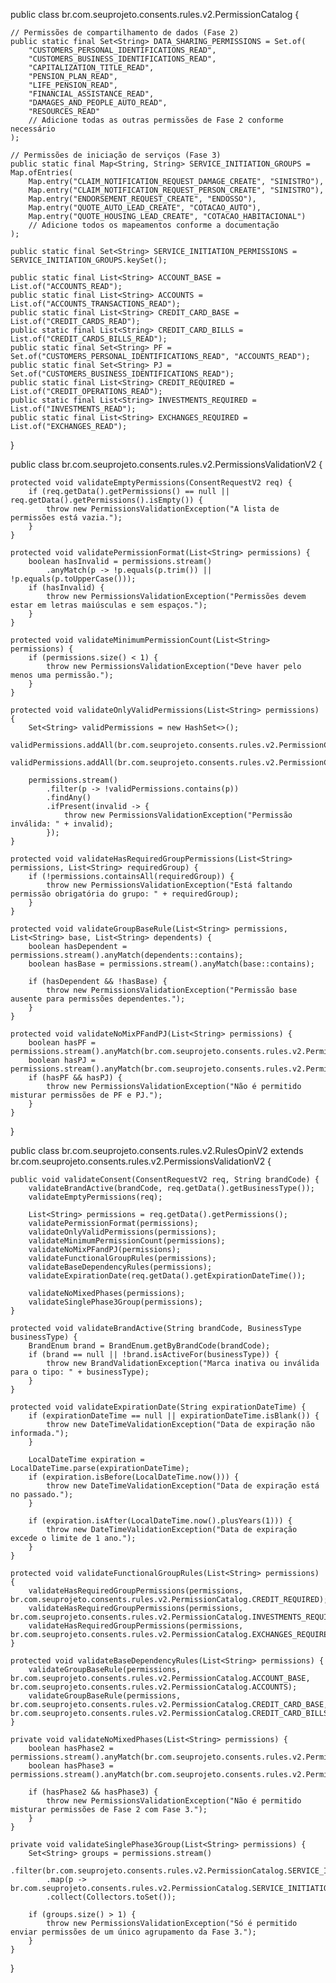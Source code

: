 public class br.com.seuprojeto.consents.rules.v2.PermissionCatalog {

    // Permissões de compartilhamento de dados (Fase 2)
    public static final Set<String> DATA_SHARING_PERMISSIONS = Set.of(
        "CUSTOMERS_PERSONAL_IDENTIFICATIONS_READ",
        "CUSTOMERS_BUSINESS_IDENTIFICATIONS_READ",
        "CAPITALIZATION_TITLE_READ",
        "PENSION_PLAN_READ",
        "LIFE_PENSION_READ",
        "FINANCIAL_ASSISTANCE_READ",
        "DAMAGES_AND_PEOPLE_AUTO_READ",
        "RESOURCES_READ"
        // Adicione todas as outras permissões de Fase 2 conforme necessário
    );

    // Permissões de iniciação de serviços (Fase 3)
    public static final Map<String, String> SERVICE_INITIATION_GROUPS = Map.ofEntries(
        Map.entry("CLAIM_NOTIFICATION_REQUEST_DAMAGE_CREATE", "SINISTRO"),
        Map.entry("CLAIM_NOTIFICATION_REQUEST_PERSON_CREATE", "SINISTRO"),
        Map.entry("ENDORSEMENT_REQUEST_CREATE", "ENDOSSO"),
        Map.entry("QUOTE_AUTO_LEAD_CREATE", "COTACAO_AUTO"),
        Map.entry("QUOTE_HOUSING_LEAD_CREATE", "COTACAO_HABITACIONAL")
        // Adicione todos os mapeamentos conforme a documentação
    );

    public static final Set<String> SERVICE_INITIATION_PERMISSIONS = SERVICE_INITIATION_GROUPS.keySet();

    public static final List<String> ACCOUNT_BASE = List.of("ACCOUNTS_READ");
    public static final List<String> ACCOUNTS = List.of("ACCOUNTS_TRANSACTIONS_READ");
    public static final List<String> CREDIT_CARD_BASE = List.of("CREDIT_CARDS_READ");
    public static final List<String> CREDIT_CARD_BILLS = List.of("CREDIT_CARDS_BILLS_READ");
    public static final Set<String> PF = Set.of("CUSTOMERS_PERSONAL_IDENTIFICATIONS_READ", "ACCOUNTS_READ");
    public static final Set<String> PJ = Set.of("CUSTOMERS_BUSINESS_IDENTIFICATIONS_READ");
    public static final List<String> CREDIT_REQUIRED = List.of("CREDIT_OPERATIONS_READ");
    public static final List<String> INVESTMENTS_REQUIRED = List.of("INVESTMENTS_READ");
    public static final List<String> EXCHANGES_REQUIRED = List.of("EXCHANGES_READ");
}

public class br.com.seuprojeto.consents.rules.v2.PermissionsValidationV2 {

    protected void validateEmptyPermissions(ConsentRequestV2 req) {
        if (req.getData().getPermissions() == null || req.getData().getPermissions().isEmpty()) {
            throw new PermissionsValidationException("A lista de permissões está vazia.");
        }
    }

    protected void validatePermissionFormat(List<String> permissions) {
        boolean hasInvalid = permissions.stream()
            .anyMatch(p -> !p.equals(p.trim()) || !p.equals(p.toUpperCase()));
        if (hasInvalid) {
            throw new PermissionsValidationException("Permissões devem estar em letras maiúsculas e sem espaços.");
        }
    }

    protected void validateMinimumPermissionCount(List<String> permissions) {
        if (permissions.size() < 1) {
            throw new PermissionsValidationException("Deve haver pelo menos uma permissão.");
        }
    }

    protected void validateOnlyValidPermissions(List<String> permissions) {
        Set<String> validPermissions = new HashSet<>();
        validPermissions.addAll(br.com.seuprojeto.consents.rules.v2.PermissionCatalog.DATA_SHARING_PERMISSIONS);
        validPermissions.addAll(br.com.seuprojeto.consents.rules.v2.PermissionCatalog.SERVICE_INITIATION_PERMISSIONS);

        permissions.stream()
            .filter(p -> !validPermissions.contains(p))
            .findAny()
            .ifPresent(invalid -> {
                throw new PermissionsValidationException("Permissão inválida: " + invalid);
            });
    }

    protected void validateHasRequiredGroupPermissions(List<String> permissions, List<String> requiredGroup) {
        if (!permissions.containsAll(requiredGroup)) {
            throw new PermissionsValidationException("Está faltando permissão obrigatória do grupo: " + requiredGroup);
        }
    }

    protected void validateGroupBaseRule(List<String> permissions, List<String> base, List<String> dependents) {
        boolean hasDependent = permissions.stream().anyMatch(dependents::contains);
        boolean hasBase = permissions.stream().anyMatch(base::contains);

        if (hasDependent && !hasBase) {
            throw new PermissionsValidationException("Permissão base ausente para permissões dependentes.");
        }
    }

    protected void validateNoMixPFandPJ(List<String> permissions) {
        boolean hasPF = permissions.stream().anyMatch(br.com.seuprojeto.consents.rules.v2.PermissionCatalog.PF::contains);
        boolean hasPJ = permissions.stream().anyMatch(br.com.seuprojeto.consents.rules.v2.PermissionCatalog.PJ::contains);
        if (hasPF && hasPJ) {
            throw new PermissionsValidationException("Não é permitido misturar permissões de PF e PJ.");
        }
    }
}

public class br.com.seuprojeto.consents.rules.v2.RulesOpinV2 extends br.com.seuprojeto.consents.rules.v2.PermissionsValidationV2 {

    public void validateConsent(ConsentRequestV2 req, String brandCode) {
        validateBrandActive(brandCode, req.getData().getBusinessType());
        validateEmptyPermissions(req);

        List<String> permissions = req.getData().getPermissions();
        validatePermissionFormat(permissions);
        validateOnlyValidPermissions(permissions);
        validateMinimumPermissionCount(permissions);
        validateNoMixPFandPJ(permissions);
        validateFunctionalGroupRules(permissions);
        validateBaseDependencyRules(permissions);
        validateExpirationDate(req.getData().getExpirationDateTime());

        validateNoMixedPhases(permissions);
        validateSinglePhase3Group(permissions);
    }

    protected void validateBrandActive(String brandCode, BusinessType businessType) {
        BrandEnum brand = BrandEnum.getByBrandCode(brandCode);
        if (brand == null || !brand.isActiveFor(businessType)) {
            throw new BrandValidationException("Marca inativa ou inválida para o tipo: " + businessType);
        }
    }

    protected void validateExpirationDate(String expirationDateTime) {
        if (expirationDateTime == null || expirationDateTime.isBlank()) {
            throw new DateTimeValidationException("Data de expiração não informada.");
        }

        LocalDateTime expiration = LocalDateTime.parse(expirationDateTime);
        if (expiration.isBefore(LocalDateTime.now())) {
            throw new DateTimeValidationException("Data de expiração está no passado.");
        }

        if (expiration.isAfter(LocalDateTime.now().plusYears(1))) {
            throw new DateTimeValidationException("Data de expiração excede o limite de 1 ano.");
        }
    }

    protected void validateFunctionalGroupRules(List<String> permissions) {
        validateHasRequiredGroupPermissions(permissions, br.com.seuprojeto.consents.rules.v2.PermissionCatalog.CREDIT_REQUIRED);
        validateHasRequiredGroupPermissions(permissions, br.com.seuprojeto.consents.rules.v2.PermissionCatalog.INVESTMENTS_REQUIRED);
        validateHasRequiredGroupPermissions(permissions, br.com.seuprojeto.consents.rules.v2.PermissionCatalog.EXCHANGES_REQUIRED);
    }

    protected void validateBaseDependencyRules(List<String> permissions) {
        validateGroupBaseRule(permissions, br.com.seuprojeto.consents.rules.v2.PermissionCatalog.ACCOUNT_BASE, br.com.seuprojeto.consents.rules.v2.PermissionCatalog.ACCOUNTS);
        validateGroupBaseRule(permissions, br.com.seuprojeto.consents.rules.v2.PermissionCatalog.CREDIT_CARD_BASE, br.com.seuprojeto.consents.rules.v2.PermissionCatalog.CREDIT_CARD_BILLS);
    }

    private void validateNoMixedPhases(List<String> permissions) {
        boolean hasPhase2 = permissions.stream().anyMatch(br.com.seuprojeto.consents.rules.v2.PermissionCatalog.DATA_SHARING_PERMISSIONS::contains);
        boolean hasPhase3 = permissions.stream().anyMatch(br.com.seuprojeto.consents.rules.v2.PermissionCatalog.SERVICE_INITIATION_PERMISSIONS::contains);

        if (hasPhase2 && hasPhase3) {
            throw new PermissionsValidationException("Não é permitido misturar permissões de Fase 2 com Fase 3.");
        }
    }

    private void validateSinglePhase3Group(List<String> permissions) {
        Set<String> groups = permissions.stream()
            .filter(br.com.seuprojeto.consents.rules.v2.PermissionCatalog.SERVICE_INITIATION_PERMISSIONS::contains)
            .map(p -> br.com.seuprojeto.consents.rules.v2.PermissionCatalog.SERVICE_INITIATION_GROUPS.get(p))
            .collect(Collectors.toSet());

        if (groups.size() > 1) {
            throw new PermissionsValidationException("Só é permitido enviar permissões de um único agrupamento da Fase 3.");
        }
    }
}
